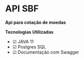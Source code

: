 # API SBF

**Api para cotação de moedas**

**Tecnologias Utilizadas**

- &#9745; JAVA 11
- &#9745; Postgres SQL
- &#9745; Documentação com Swagger

